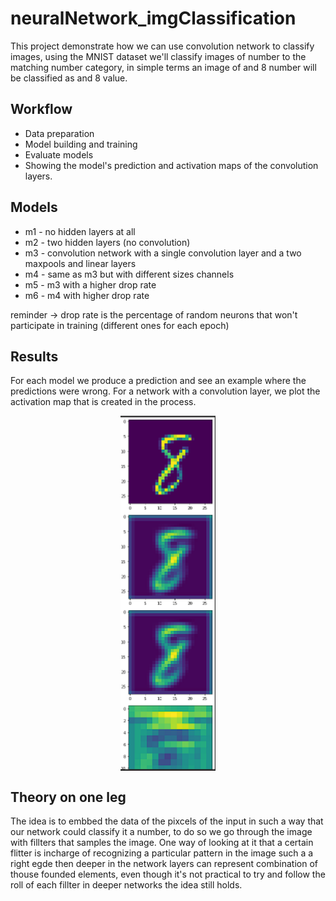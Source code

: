 # neuralNetwork_imgClassification
This project demonstrate how we can use convolution network to classify images, using the MNIST dataset we'll classify images of number to the matching number category,
in simple terms an image of and 8 number will be classified as and 8 value.

## Workflow
- Data preparation
- Model building and training
- Evaluate models
- Showing the model's prediction and activation maps of the convolution layers.

## Models
- m1 - no hidden layers at all
- m2 - two hidden layers (no convolution)
- m3 - convolution network with a single convolution layer and a two maxpools and linear layers
- m4 - same as m3 but with different sizes channels
- m5 - m3 with a higher drop rate
- m6 - m4 with higher drop rate

reminder -> drop rate is the percentage of random neurons that won't participate in training (different ones for each epoch)

## Results
For each model we produce a prediction and see an example where the predictions were wrong.
For a network with a convolution layer, we plot the activation map that is created in the process.


<div style = "padding-bottom: 150; padding-top: 150;">
  <p align="center">
    <img src="/pic1.png"  style = " height: 350;  display:block; width:30%;"/>
   </p>
</div>


## Theory on one leg
The idea is to embbed the data of the pixcels of the input in such a way that our network could classify it a number, to do so we go through the image with fillters that samples the image.
One way of looking at it that a certain flitter is incharge of recognizing a particular pattern in the image such a a right egde then deeper in the network layers can represent combination of thouse founded elements, even though it's not practical to try and follow the roll of each fillter in deeper networks the idea still holds.

